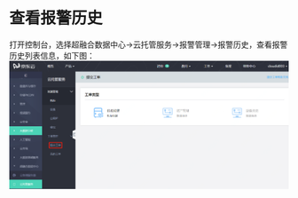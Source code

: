 # 查看报警历史
打开控制台，选择超融合数据中心->云托管服务->报警管理->报警历史，查看报警历史列表信息，如下图：
![报警历史列表](https://github.com/jdcloudcom/cn/blob/cn-Cloud-Cabinet-Service/image/Hyper-Converged-IDC/Cloud-Cabinet-Service/CCS023.png)
